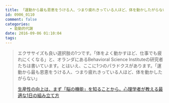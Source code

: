 ```yaml
---
title: 「運動から最も恩恵をうける人、つまり疲れきっている人ほど、体を動かしたがらない」
id: 0906_0110
comment: false
categories:
  - 能動的代謝
date: 2016-09-06 01:10:04
tags:
---
```


> エクササイズも良い選択肢の1つです。「体をよく動かすほど、仕事でも疲れにくくなる」と、オランダにあるBehavioral Science Instituteの研究者たちは書いています。とはいえ、ここに1つのパラドクスがあります。「運動から最も恩恵をうける人、つまり疲れきっている人ほど、体を動かしたがらない」
> 
> 
> [生産性の向上は、まず「脳の機能」を知ることから。心理学者が教える最適な1日の組み立て方](https://www.lifehacker.jp/2016/09/160905psychology_schedule.html?ref=gns&amp;utm_source=dlvr.it&amp;utm_medium=facebook)